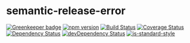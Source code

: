 # semantic-release-error

[![Greenkeeper badge](https://badges.greenkeeper.io/semantic-release/error.svg)](https://greenkeeper.io/)
[![npm version](https://badge.fury.io/js/semantic-release-error.svg)](http://badge.fury.io/js/semantic-release-error)
[![Build Status](https://travis-ci.org/semantic-release/error.svg?branch=master)](https://travis-ci.org/semantic-release/error)
[![Coverage Status](https://coveralls.io/repos/semantic-release/error/badge.svg)](https://coveralls.io/r/semantic-release/error)
[![Dependency Status](https://david-dm.org/semantic-release/error.svg)](https://david-dm.org/semantic-release/error)
[![devDependency Status](https://david-dm.org/semantic-release/error/dev-status.svg)](https://david-dm.org/semantic-release/error#info=devDependencies)
[![js-standard-style](https://img.shields.io/badge/code%20style-standard-brightgreen.svg?style=flat)](https://github.com/feross/standard)
